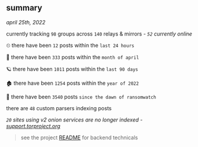 
## summary
_april 25th, 2022_

currently tracking `98` groups across `140` relays & mirrors - _`52` currently online_

⏲ there have been `12` posts within the `last 24 hours`

🦈 there have been `333` posts within the `month of april`

🪐 there have been `1011` posts within the `last 90 days`

🏚 there have been `1254` posts within the `year of 2022`

🦕 there have been `3540` posts `since the dawn of ransomwatch`

there are `48` custom parsers indexing posts

_`20` sites using v2 onion services are no longer indexed - [support.torproject.org](https://support.torproject.org/onionservices/v2-deprecation/)_

> see the project [README](https://github.com/thetanz/ransomwatch#ransomwatch--) for backend technicals
